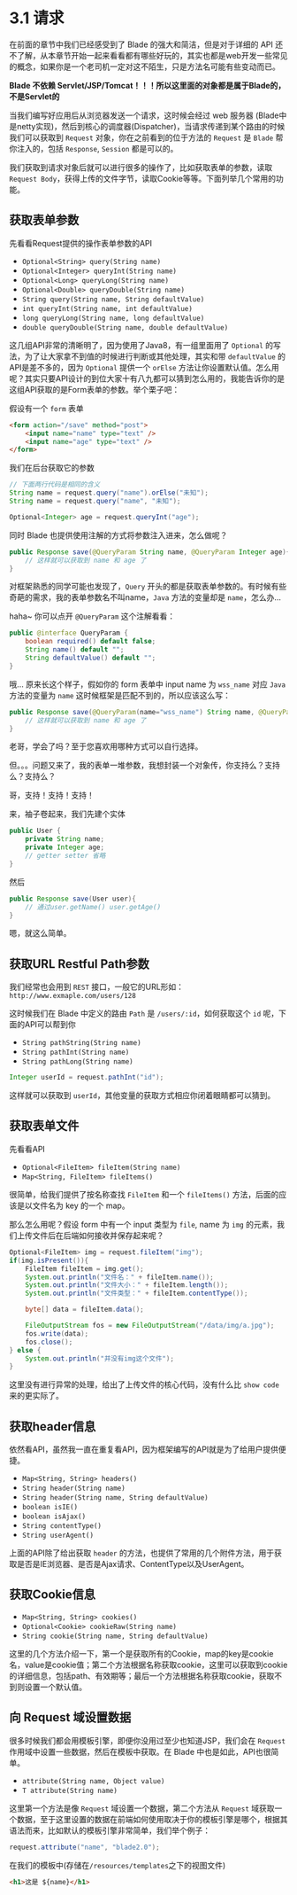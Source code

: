 # 3.1 请求

在前面的章节中我们已经感受到了 Blade 的强大和简洁，但是对于详细的 API 还不了解，从本章节开始一起来看看都有哪些好玩的，其实也都是web开发一些常见的概念，如果你是一个老司机一定对这不陌生，只是方法名可能有些变动而已。

**Blade 不依赖 Servlet/JSP/Tomcat！！！所以这里面的对象都是属于Blade的，不是Servlet的** 

当我们编写好应用后从浏览器发送一个请求，这时候会经过 web 服务器 (Blade中是netty实现)，然后到核心的调度器(Dispatcher)，当请求传递到某个路由的时候我们可以获取到 `Request` 对象，你在之前看到的位于方法的 `Request` 是 `Blade` 帮你注入的，包括 `Response`, `Session` 都是可以的。

我们获取到请求对象后就可以进行很多的操作了，比如获取表单的参数，读取 `Request Body`，获得上传的文件字节，读取Cookie等等。下面列举几个常用的功能。

## 获取表单参数

先看看Request提供的操作表单参数的API

- `Optional<String> query(String name)`
- `Optional<Integer> queryInt(String name)`
- `Optional<Long> queryLong(String name)`
- `Optional<Double> queryDouble(String name)`
- `String query(String name, String defaultValue)`
- `int queryInt(String name, int defaultValue)`
- `long queryLong(String name, long defaultValue)`
- `double queryDouble(String name, double defaultValue)`

这几组API非常的清晰明了，因为使用了Java8，有一组里面用了 `Optional` 的写法，为了让大家拿不到值的时候进行判断或其他处理，其实和带 `defaultValue` 的API是差不多的，因为 `Optional` 提供一个 `orElse` 方法让你设置默认值。怎么用呢？其实只要API设计的到位大家十有八九都可以猜到怎么用的，我能告诉你的是这组API获取的是Form表单的参数。举个栗子吧：

假设有一个 `form` 表单

```html
<form action="/save" method="post">
	<input name="name" type="text" />
	<input name="age" type="text" />
</form>
```

我们在后台获取它的参数

```java
// 下面两行代码是相同的含义
String name = request.query("name").orElse("未知");
String name = request.query("name", "未知");

Optional<Integer> age = request.queryInt("age");
```

同时 Blade 也提供使用注解的方式将参数注入进来，怎么做呢？

```java
public Response save(@QueryParam String name, @QueryParam Integer age){
	// 这样就可以获取到 name 和 age 了
}
```

对框架熟悉的同学可能也发现了，`Query` 开头的都是获取表单参数的。有时候有些奇葩的需求，我的表单参数名不叫name，`Java` 方法的变量却是 `name`，怎么办...

haha~ 你可以点开 `@QueryParam` 这个注解看看：

```java
public @interface QueryParam {
    boolean required() default false;
    String name() default "";
    String defaultValue() default "";
}
```

哦... 原来长这个样子，假如你的 form 表单中 input name 为 `wss_name` 对应 `Java` 方法的变量为 `name` 这时候框架是匹配不到的，所以应该这么写：

```java
public Response save(@QueryParam(name="wss_name") String name, @QueryParam Integer age){
	// 这样就可以获取到 name 和 age 了
}
```

老哥，学会了吗？至于您喜欢用哪种方式可以自行选择。

但。。。问题又来了，我的表单一堆参数，我想封装一个对象传，你支持么？支持么？支持么？

哥，支持！支持！支持！

来，袖子卷起来，我们先建个实体

```java
public User {
	private String name;
	private Integer age;
	// getter setter 省略
}
```

然后

```java
public Response save(User user){
	// 通过user.getName() user.getAge()
}
```

嗯，就这么简单。

## 获取URL Restful Path参数

我们经常也会用到 `REST` 接口，一般它的URL形如：`http://www.exmaple.com/users/128`

这时候我们在 Blade 中定义的路由 `Path` 是 `/users/:id`，如何获取这个 `id` 呢，下面的API可以帮到你

- `String pathString(String name)`
- `String pathInt(String name)`
- `String pathLong(String name)`

```java
Integer userId = request.pathInt("id");
```

这样就可以获取到 `userId`，其他变量的获取方式相应你闭着眼睛都可以猜到。

## 获取表单文件

先看看API

- `Optional<FileItem> fileItem(String name)`
- `Map<String, FileItem> fileItems()`

很简单，给我们提供了按名称查找 `FileItem` 和一个 `fileItems()` 方法，后面的应该是以文件名为 key 的一个 map。

那么怎么用呢？假设 form 中有一个 input 类型为 `file`, name 为 `img` 的元素，我们上传文件后在后端如何接收并保存起来呢？

```java
Optional<FileItem> img = request.fileItem("img");
if(img.isPresent()){
    FileItem fileItem = img.get();
    System.out.println("文件名：" + fileItem.name());
    System.out.println("文件大小：" + fileItem.length());
    System.out.println("文件类型：" + fileItem.contentType());

    byte[] data = fileItem.data();

    FileOutputStream fos = new FileOutputStream("/data/img/a.jpg");
    fos.write(data);
    fos.close();
} else {
    System.out.println("并没有img这个文件");
}
```

这里没有进行异常的处理，给出了上传文件的核心代码，没有什么比 `show code` 来的更实际了。

## 获取header信息

依然看API，虽然我一直在重复看API，因为框架编写的API就是为了给用户提供便捷。

- `Map<String, String> headers()`
- `String header(String name)`
- `String header(String name, String defaultValue)`
- `boolean isIE()`
- `boolean isAjax()`
- `String contentType()`
- `String userAgent()`

上面的API除了给出获取 `header` 的方法，也提供了常用的几个附件方法，用于获取是否是IE浏览器、是否是Ajax请求、ContentType以及UserAgent。

## 获取Cookie信息

- `Map<String, String> cookies()`
- `Optional<Cookie> cookieRaw(String name)`
- `String cookie(String name, String defaultValue)`

这里的几个方法介绍一下，第一个是获取所有的Cookie，map的key是cookie名，value是cookie值；第二个方法根据名称获取cookie，这里可以获取到cookie的详细信息，包括path、有效期等；最后一个方法根据名称获取cookie，获取不到则设置一个默认值。


## 向 Request 域设置数据

很多时候我们都会用模板引擎，即便你没用过至少也知道JSP，我们会在 `Request` 作用域中设置一些数据，然后在模板中获取。在 Blade 中也是如此，API也很简单。

- `attribute(String name, Object value)`
- `T attribute(String name)`

这里第一个方法是像 `Request` 域设置一个数据，第二个方法从 `Request` 域获取一个数据，至于这里设置的数据在前端如何使用取决于你的模板引擎是哪个，根据其语法而来，比如默认的模板引擎非常简单，我们举个例子：

```java
request.attribute("name", "blade2.0");
```

在我们的模板中(存储在`/resources/templates`之下的视图文件)

```html
<h1>这是 ${name}</h1>
```
